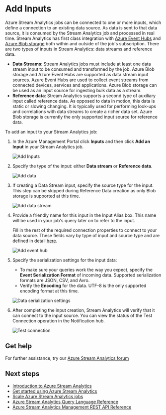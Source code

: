 <properties 
	pageTitle="Add Inputs | Windows Azure" 
	description="Add Inputs to Stream Analytics jobs | learning path segment."
	documentationCenter=""
	services="stream-analytics"
	authors="jeffstokes72" 
	manager="paulettm" 
	editor="cgronlun"/>

<tags
	ms.service="stream-analytics"
	ms.date="11/06/2015"
	wacn.date=""/>

# Add Inputs

Azure Stream Analytics jobs can be connected to one or more inputs, which define a connection to an existing data source.  As data is sent to that data source, it is consumed by the Stream Analytics job and processed in real time. Stream Analytics has first class integration with [Azure Event Hubs](/home/features/event-hubs/) and [Azure Blob storage](/documentation/articles/storage-dotnet-how-to-use-blobs) both within and outside of the job's subscription. There are two types of inputs in Stream Analytics: data streams and reference data.

- **Data Streams**:
    Stream Analytics jobs must include at least one data stream input to be consumed and transformed by the job. Azure Blob storage and Azure Event Hubs are supported as data stream input sources. Azure Event Hubs are used to collect event streams from connected devices, services and applications. Azure Blob storage can be used as an input source for ingesting bulk data as a stream.  
- **Reference data**:
    Stream Analytics supports a second type of auxiliary input called reference data.  As opposed to data in motion, this data is static or slowing changing.  It is typically used for performing look-ups and correlations with data streams to create a richer data set.  Azure Blob storage is currently the only supported input source for reference data.  

To add an input to your Stream Analytics job:

1. In the Azure Management Portal click **Inputs** and then click **Add an Input** in your Stream Analytics job.

    ![Add Inputs](./media/stream-analytics-add-inputs/1-stream-analytics-add-inputs.png)  

<!-- deleted by customization
    In the Azure preview portal click the **Inputs** tile in your Stream Analytics job.  

    ![Add Inputs in Azure preview portal](./media/stream-analytics-add-inputs/7-stream-analytics-add-inputs.png)  

-->
2. Specify the type of the input: either **Data stream** or **Reference data**.

    ![Add data](./media/stream-analytics-add-inputs/2-stream-analytics-add-inputs.png)  

<!-- deleted by customization
    ![Add data in Azure Preview Portal](./media/stream-analytics-add-inputs/8-stream-analytics-add-inputs.png)  

-->
3. If creating a Data Stream input, specify the source type for the input.  This step can be skipped during Reference Data creation as only Blob storage is supported at this time.

    ![Add data stream](./media/stream-analytics-add-inputs/3-stream-analytics-add-inputs.png)  
<!-- deleted by customization

    ![Add data stream preview portal](./media/stream-analytics-add-inputs/9-stream-analytics-add-inputs.png)  
-->

4. Provide a friendly name for this input in the Input Alias box.  This name will be used in your job's query later on to refer to the input.

    Fill in the rest of the required connection properties to connect to your data source. These fields vary by type of input and source type and are defined in detail [here](/documentation/articles/stream-analytics-create-a-job).  

    ![Add event hub](./media/stream-analytics-add-inputs/4-stream-analytics-add-inputs.png)  

5. Specify the serialization settings for the input data:
	- To make sure your queries work the way you expect, specify the **Event Serialization Format** of incoming data.  Supported serialization formats are JSON, CSV, and Avro.
	- Verify the **Encoding** for the data.  UTF-8 is the only supported encoding format at this time.

    ![Data serialization settings](./media/stream-analytics-add-inputs/5-stream-analytics-add-inputs.png)  

<!-- deleted by customization
    ![Data serialization settings Azure preview portal](./media/stream-analytics-add-inputs/10-stream-analytics-add-inputs.png)  

-->
6. After completing the input creation, Stream Analytics will verify that it can connect to the input source.  You can view the status of the Test Connection operation in the Notification hub.

    ![Test connection](./media/stream-analytics-add-inputs/6-stream-analytics-add-inputs.png)  
<!-- deleted by customization

    ![Test Connection Azure preview portal](./media/stream-analytics-add-inputs/11-stream-analytics-add-inputs.png)  
-->

## Get help
For further assistance, try our [Azure Stream Analytics forum](https://social.msdn.microsoft.com/Forums/home?forum=AzureStreamAnalytics)

## Next steps

- [Introduction to Azure Stream Analytics](/documentation/articles/stream-analytics-introduction)
- [Get started using Azure Stream Analytics](/documentation/articles/stream-analytics-get-started)
- [Scale Azure Stream Analytics jobs](/documentation/articles/stream-analytics-scale-jobs)
- [Azure Stream Analytics Query Language Reference](https://msdn.microsoft.com/zh-cn/library/azure/dn834998.aspx)
- [Azure Stream Analytics Management REST API Reference](https://msdn.microsoft.com/zh-cn/library/azure/dn835031.aspx)